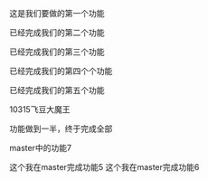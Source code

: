 这是我们要做的第一个功能

已经完成我们的第二个功能

已经完成我们的第三个功能

已经完成我们的第四个个功能

已经完成我们的第五个功能

10315飞豆大魔王

功能做到一半，终于完成全部


master中的功能7

这个我在master完成功能5
这个我在master完成功能6

